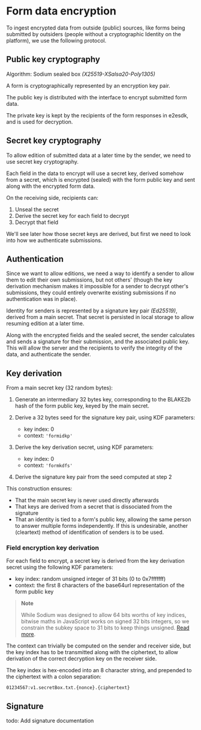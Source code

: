 # Form data encryption

To ingest encrypted data from outside (public) sources, like forms being
submitted by outsiders (people without a cryptographic Identity on the platform),
we use the following protocol.

## Public key cryptography

Algorithm: Sodium sealed box _(X25519-XSalsa20-Poly1305)_

A form is cryptographically represented by an encryption key pair.

The public key is distributed with the interface to encrypt submitted form data.

The private key is kept by the recipients of the form responses in e2esdk, and
is used for decryption.

## Secret key cryptography

To allow edition of submitted data at a later time by the sender, we need to
use secret key cryptography.

Each field in the data to encrypt will use a secret key, derived somehow
from a secret, which is encrypted (sealed) with the form public key and sent along
with the encrypted form data.

On the receiving side, recipients can:

1. Unseal the secret
2. Derive the secret key for each field to decrypt
3. Decrypt that field

We'll see later how those secret keys are derived, but first we need to look
into how we authenticate submissions.

## Authentication

Since we want to allow editions, we need a way to identify a sender to allow
them to edit their own submissions, but not others' (though the key derivation
mechanism makes it impossible for a sender to decrypt other's submissions, they
could entirely overwrite existing submissions if no authentication was in place).

Identity for senders is represented by a signature key pair _(Ed25519)_, derived
from a main secret. That secret is persisted in local storage to allow resuming
edition at a later time.

Along with the encrypted fields and the sealed secret, the sender calculates
and sends a signature for their submission, and the associated public key.
This will allow the server and the recipients to verify the integrity of the
data, and authenticate the sender.

## Key derivation

From a main secret key (32 random bytes):

1. Generate an intermediary 32 bytes key, corresponding to the BLAKE2b
   hash of the form public key, keyed by the main secret.

2. Derive a 32 bytes seed for the signature key pair,
   using KDF parameters:

   - key index: 0
   - context: `'formidkp'`

3. Derive the key derivation secret, using KDF parameters:

   - key index: 0
   - context: `'formkdfs'`

4. Derive the signature key pair from the seed computed at step 2

This construction ensures:

- That the main secret key is never used directly afterwards
- That keys are derived from a secret that is dissociated from the signature
- That an identity is tied to a form's public key, allowing the same
  person to answer multiple forms independently. If this is undesirable,
  another (cleartext) method of identification of senders is to be used.

### Field encryption key derivation

For each field to encrypt, a secret key is derived from the
key derivation secret using the following KDF parameters:

- key index: random unsigned integer of 31 bits (0 to 0x7fffffff)
- context: the first 8 characters of the base64url representation of the
  form public key

> **Note**
>
> While Sodium was designed to allow 64 bits worths of key indices,
> bitwise maths in JavaScript works on signed 32 bits integers,
> so we constrain the subkey space to 31 bits to keep things unsigned.
> [Read more](https://github.com/jedisct1/libsodium.js/issues/135).

The context can trivially be computed on the sender and receiver side,
but the key index has to be transmitted along with the ciphertext,
to allow derivation of the correct decryption key on the receiver side.

The key index is hex-encoded into an 8 character string, and prepended
to the ciphertext with a colon separation:

```
01234567:v1.secretBox.txt.{nonce}.{ciphertext}
```

## Signature

todo: Add signature documentation
